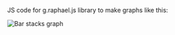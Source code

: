 JS code for g.raphael.js library to make graphs like this:

![](http://dl.dropbox.com/u/1272632/Screenshots/8.png "Bar stacks graph")

